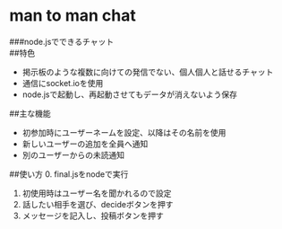 man to man chat
=====
  
###node.jsでできるチャット  
##特色
* 掲示板のような複数に向けての発信でない、個人個人と話せるチャット  
* 通信にsocket.ioを使用  
* node.jsで起動し、再起動させてもデータが消えないよう保存  

##主な機能
* 初参加時にユーザーネームを設定、以降はその名前を使用  
* 新しいユーザーの追加を全員へ通知  
* 別のユーザーからの未読通知  

##使い方
0. final.jsをnodeで実行  
1. 初使用時はユーザー名を聞かれるので設定  
2. 話したい相手を選び、decideボタンを押す  
3. メッセージを記入し、投稿ボタンを押す  
